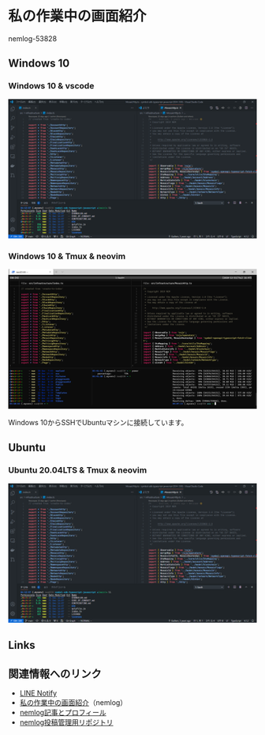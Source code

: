 # 私の作業中の画面紹介

nemlog-53828

## Windows 10

### Windows 10 & vscode

![](./images/windows-vscode.png)

### Windows 10 & Tmux & neovim

![](./images/windows-terminal-tmux-nvim.png)

Windows 10からSSHでUbuntuマシンに接続しています。

 
## Ubuntu

### Ubuntu 20.04LTS & Tmux & neovim

![](./images/windows-vscode.png)

## Links

## 関連情報へのリンク

- [LINE Notify](https://notify-bot.line.me/ja/)
- [私の作業中の画面紹介](https://nemlog.nem.social/blog/53828)（nemlog）
- [nemlog記事とプロフィール](https://nemlog.nem.social/profile/5648)
- [nemlog投稿管理用リポジトリ](https://github.com/naoland/nemlog-posts)
